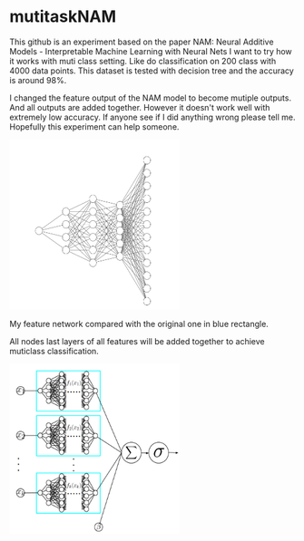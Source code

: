# mutitaskNAM
This github is an experiment based on the paper NAM: Neural Additive Models - Interpretable Machine Learning with Neural Nets
I want to try how it works with muti class setting. Like do classification on 200 class with 4000 data points.
This dataset is tested with decision tree and the accuracy is around 98%.

I changed the feature output of the NAM model to become mutiple outputs. And all outputs are added together. 
However it doesn't work well with extremely low accuracy. If anyone see if I did anything wrong please tell me. 
Hopefully this experiment can help someone. 


<img src="./doc/featureNetwork.png"  width="300" height="300">

My feature network compared with the original one in blue rectangle. 

All nodes last layers of all features will be added together to achieve muticlass classification.

<img src="./doc/img.png"  width="300" height="300">